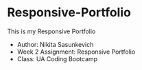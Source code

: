 # Responsive-Portfolio
This is my Responsive Portfolio

* Author: Nikita Sasunkevich
* Week 2 Assignment: Responsive Portfolio
* Class: UA Coding Bootcamp